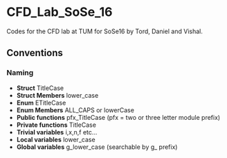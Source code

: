 # CFD_Lab_SoSe_16
Codes for the CFD lab at TUM for SoSe16 by Tord, Daniel and Vishal.

## Conventions

### Naming

- **Struct**              TitleCase
- **Struct Members**      lower_case
- **Enum**                ETitleCase
- **Enum Members**        ALL_CAPS or lowerCase
- **Public functions**    pfx_TitleCase (pfx = two or three letter module prefix)
- **Private functions**   TitleCase
- **Trivial variables**   i,x,n,f etc...
- **Local variables**     lower_case
- **Global variables**    g_lower_case (searchable by g_ prefix)
